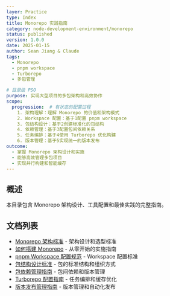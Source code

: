 ```yaml
---
layer: Practice
type: Index
title: Monorepo 实践指南
category: node-development-environment/monorepo
status: published
version: 1.0.0
date: 2025-01-15
author: Sean Jiang & Claude
tags:
  - Monorepo
  - pnpm workspace
  - Turborepo
  - 多包管理

# 目录级 PSO
purpose: 实现大型项目的多包架构和高效协作
scope:
  progression:  # 有状态的配置过程
    1. 架构理解：理解 Monorepo 的价值和架构模式
    2. Workspace 配置：基于1配置 pnpm workspace
    3. 包结构设计：基于2创建标准化的包结构
    4. 依赖管理：基于3配置包间依赖关系
    5. 任务编排：基于4使用 Turborepo 优化构建
    6. 版本管理：基于5实现统一的版本发布
outcome:
  - 掌握 Monorepo 架构设计和实施
  - 能够高效管理多包项目
  - 实现并行构建和智能缓存
---
```


## 概述

本目录包含 Monorepo 架构设计、工具配置和最佳实践的完整指南。

## 文档列表

- [Monorepo 架构标准](./monorepo-standard.md) - 架构设计和选型标准
- [如何搭建 Monorepo](./how-to-setup-monorepo.md) - 从零开始的实施指南
- [pnpm Workspace 配置规范](./pnpm-workspace-standard.md) - Workspace 配置标准
- [包结构设计标准](./package-structure-standard.md) - 包的标准结构和组织方式
- [包依赖管理指南](./package-dependencies-guide.md) - 包间依赖和版本管理
- [Turborepo 配置指南](./turborepo-configuration.md) - 任务编排和缓存优化
- [版本发布管理指南](./version-management-guide.md) - 版本管理和自动化发布